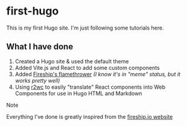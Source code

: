 # first-hugo

This is my first Hugo site. I'm just following some tutorials here.

## What I have done

1. Created a Hugo site & used the default theme
2. Added Vite.js and React to add some custom components
3. Added [Fireship's flamethrower](https://github.com/fireship-io/flamethrower) *(I know it's in "meme" status, but it works pretty well)*
4. Using [r2wc](https://www.npmjs.com/package/@r2wc/react-to-web-component) to easily "translate" React components into Web Components for use in Hugo HTML and Markdown

> [!NOTE]
> Everything I've done is greatly inspired from the [fireship.io website](https://github.com/fireship-io/fireship.io/)
